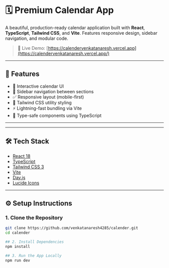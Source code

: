 # 🗓️ Premium Calendar App

A beautiful, production-ready calendar application built with **React**, **TypeScript**, **Tailwind CSS**, and **Vite**. Features responsive design, sidebar navigation, and modular code.

> 🔗 Live Demo: [https://calendervenkatanaresh.vercel.app](https://calendervenkatanaresh.vercel.app/)

---

## 🚀 Features

- 📅 Interactive calendar UI
- 🧭 Sidebar navigation between sections
- ✅ Responsive layout (mobile-first)
- 🎨 Tailwind CSS utility styling
- ⚡ Lightning-fast bundling via Vite
- 🧱 Type-safe components using TypeScript

---

---

## 🛠️ Tech Stack

- [React 18](https://react.dev/)
- [TypeScript](https://www.typescriptlang.org/)
- [Tailwind CSS 3](https://tailwindcss.com/)
- [Vite](https://vitejs.dev/)
- [Day.js](https://day.js.org/)
- [Lucide Icons](https://lucide.dev/)

---

## ⚙️ Setup Instructions

### 1. Clone the Repository

```bash
git clone https://github.com/venkatanaresh4285/calender.git
cd calender

## 2. Install Dependencies
npm install

## 3. Run the App Locally
npm run dev

